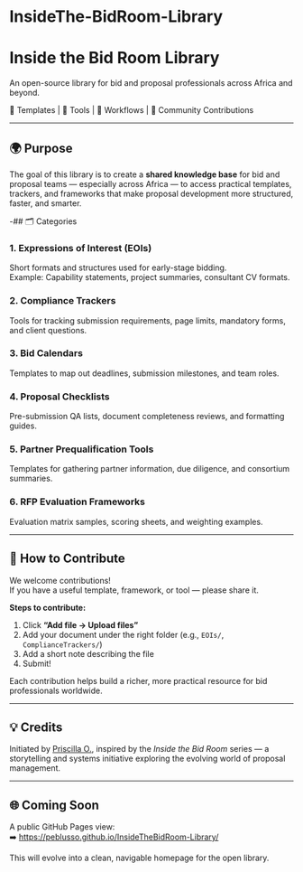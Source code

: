 # InsideThe-BidRoom-Library
# Inside the Bid Room Library  

An open-source library for bid and proposal professionals across Africa and beyond.  

💼 Templates | 📅 Tools | 🧠 Workflows | 🤝 Community Contributions  

---

## 🌍 Purpose  

The goal of this library is to create a **shared knowledge base** for bid and proposal teams — especially across Africa — to access practical templates, trackers, and frameworks that make proposal development more structured, faster, and smarter.  

-## 🗂️ Categories  

### 1. Expressions of Interest (EOIs)  
Short formats and structures used for early-stage bidding.  
Example: Capability statements, project summaries, consultant CV formats.  

### 2. Compliance Trackers  
Tools for tracking submission requirements, page limits, mandatory forms, and client questions.  

### 3. Bid Calendars  
Templates to map out deadlines, submission milestones, and team roles.  

### 4. Proposal Checklists  
Pre-submission QA lists, document completeness reviews, and formatting guides.  

### 5. Partner Prequalification Tools  
Templates for gathering partner information, due diligence, and consortium summaries.  

### 6. RFP Evaluation Frameworks  
Evaluation matrix samples, scoring sheets, and weighting examples.  

---

## 🤝 How to Contribute  

We welcome contributions!  
If you have a useful template, framework, or tool — please share it.  

**Steps to contribute:**  
1. Click **“Add file → Upload files”**  
2. Add your document under the right folder (e.g., `EOIs/`, `ComplianceTrackers/`)  
3. Add a short note describing the file  
4. Submit!  

Each contribution helps build a richer, more practical resource for bid professionals worldwide.  

---

## 💡 Credits  

Initiated by [Priscilla O.](https://www.linkedin.com/in/priscilla-o-), inspired by the *Inside the Bid Room* series — a storytelling and systems initiative exploring the evolving world of proposal management.  

---

## 🌐 Coming Soon  

A public GitHub Pages view:  
➡️ https://peblusso.github.io/InsideTheBidRoom-Library/  

This will evolve into a clean, navigable homepage for the open library.  
